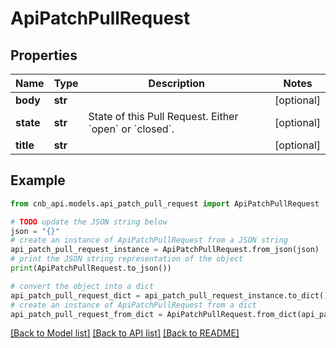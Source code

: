 # ApiPatchPullRequest


## Properties

Name | Type | Description | Notes
------------ | ------------- | ------------- | -------------
**body** | **str** |  | [optional] 
**state** | **str** | State of this Pull Request. Either &#x60;open&#x60; or &#x60;closed&#x60;. | [optional] 
**title** | **str** |  | [optional] 

## Example

```python
from cnb_api.models.api_patch_pull_request import ApiPatchPullRequest

# TODO update the JSON string below
json = "{}"
# create an instance of ApiPatchPullRequest from a JSON string
api_patch_pull_request_instance = ApiPatchPullRequest.from_json(json)
# print the JSON string representation of the object
print(ApiPatchPullRequest.to_json())

# convert the object into a dict
api_patch_pull_request_dict = api_patch_pull_request_instance.to_dict()
# create an instance of ApiPatchPullRequest from a dict
api_patch_pull_request_from_dict = ApiPatchPullRequest.from_dict(api_patch_pull_request_dict)
```
[[Back to Model list]](../README.md#documentation-for-models) [[Back to API list]](../README.md#documentation-for-api-endpoints) [[Back to README]](../README.md)


